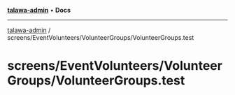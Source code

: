 [**talawa-admin**](../../../../README.md) • **Docs**

***

[talawa-admin](../../../../modules.md) / screens/EventVolunteers/VolunteerGroups/VolunteerGroups.test

# screens/EventVolunteers/VolunteerGroups/VolunteerGroups.test
